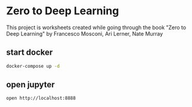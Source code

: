 # Zero to Deep Learning

This project is worksheets created while going through the book "Zero to Deep Learning" by Francesco Mosconi, Ari Lerner, Nate Murray

## start docker

```bash
docker-compose up -d
```

## open jupyter

```bash
open http://localhost:8888
```

